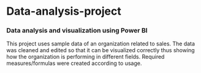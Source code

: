 # Data-analysis-project
### Data analysis and visualization using Power BI
This project uses sample data of an organization related to sales.
The data was cleaned and edited so that it can be visualized correctly 
thus showing how the organization is performing in different fields. 
Required measures/formulas were created according to usage.
